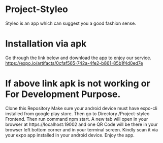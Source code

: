 # Project-Styleo
Styleo is an app which can suggest you a good fashion sense.

# Installation via apk
Go through the link below and download the app to enjoy our service.
https://expo.io/artifacts/0cfaf565-742a-4fe2-b861-85b1f4d0ed7e

# If above link apk is not working or For Development Purpose.
Clone this Repository
Make sure your android device must have expo-cli installed from google play store.
Then go to Directory /Project-styleo Frontend.
Then run command npm start.
A new tab will open in your browser at https://localhost:19002 and one QR Code will be there in your browser left bottom corner and in your terminal screen. Kindly scan it via your expo app installed in your android device.
Enjoy the app.
